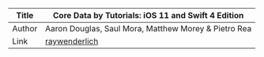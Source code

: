Title  | Core Data by Tutorials: iOS 11 and Swift 4 Edition
-------|-------------------
Author | Aaron Douglas, Saul Mora, Matthew Morey & Pietro Rea
Link   | [raywenderlich](https://store.raywenderlich.com/products/core-data-by-tutorials)
